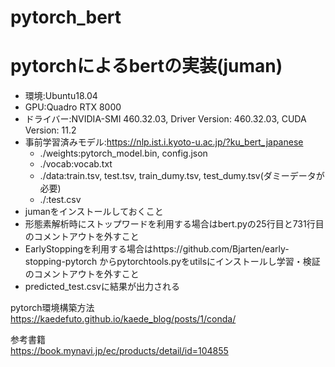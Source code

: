 # pytorch_bert

# pytorchによるbertの実装(juman)

- 環境:Ubuntu18.04
- GPU:Quadro RTX 8000
- ドライバー:NVIDIA-SMI 460.32.03, Driver Version: 460.32.03, CUDA Version: 11.2
- 事前学習済みモデル:https://nlp.ist.i.kyoto-u.ac.jp/?ku_bert_japanese
    - ./weights:pytorch_model.bin, config.json
    - ./vocab:vocab.txt
    - ./data:train.tsv, test.tsv, train_dumy.tsv, test_dumy.tsv(ダミーデータが必要)
    - ./:test.csv
- jumanをインストールしておくこと
- 形態素解析時にストップワードを利用する場合はbert.pyの25行目と731行目のコメントアウトを外すこと
- EarlyStoppingを利用する場合はhttps://github.com/Bjarten/early-stopping-pytorch からpytorchtools.pyをutilsにインストールし学習・検証のコメントアウトを外すこと
- predicted_test.csvに結果が出力される
    
pytorch環境構築方法  
https://kaedefuto.github.io/kaede_blog/posts/1/conda/

参考書籍  
https://book.mynavi.jp/ec/products/detail/id=104855
